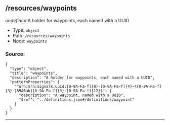 ## /resources/waypoints

*undefined*
A holder for waypoints, each named with a UUID

* Type: `object`
* Path: `/resources/waypoints`
* Node: `waypoints`

### Source:
```
{
  "type": "object",
  "title": "waypoints",
  "description": "A holder for waypoints, each named with a UUID",
  "patternProperties": {
    "^urn:mrn:signalk:uuid:[0-9A-Fa-f]{8}-[0-9A-Fa-f]{4}-4[0-9A-Fa-f]{3}-[89ABab][0-9A-Fa-f]{3}-[0-9A-Fa-f]{12}$": {
      "description": "A waypoint, named with a UUID",
      "$ref": "../definitions.json#/definitions/waypoint"
    }
  }
}
```

---
